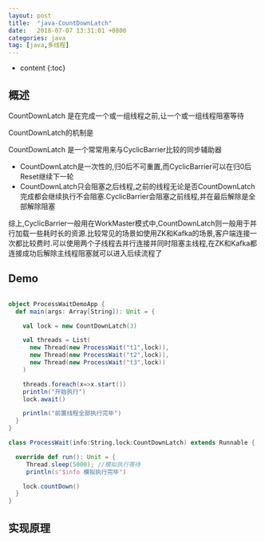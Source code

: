 ```yaml
---
layout: post
title:  "java-CountDownLatch"
date:   2018-07-07 13:31:01 +0800
categories: java
tag: [java,多线程]
---
```


* content
{:toc}

## 概述    


CountDownLatch 是在完成一个或一组线程之前,让一个或一组线程阻塞等待  

CountDownLatch的机制是

CountDownLatch 是一个常常用来与CyclicBarrier比较的同步辅助器  
* CountDownLatch是一次性的,归0后不可重置,而CyclicBarrier可以在归0后Reset继续下一轮  
* CountDownLatch只会阻塞之后线程,之前的线程无论是否CountDownLatch完成都会继续执行不会阻塞.CyclicBarrier会阻塞之前线程,并在最后解除是全部解除阻塞  

综上,CyclicBarrier一般用在WorkMaster模式中,CountDownLatch则一般用于并行加载一些耗时长的资源.比较常见的场景如使用ZK和Kafka的场景,客户端连接一次都比较费时.可以使用两个子线程去并行连接并同时阻塞主线程,在ZK和Kafka都连接成功后解除主线程阻塞就可以进入后续流程了  

## Demo  

```scala

object ProcessWaitDemoApp {
  def main(args: Array[String]): Unit = {

    val lock = new CountDownLatch(3)

    val threads = List(
      new Thread(new ProcessWait("t1",lock)),
      new Thread(new ProcessWait("t2",lock)),
      new Thread(new ProcessWait("t3",lock))
    )

    threads.foreach(x=>x.start())
    println("开始执行")
    lock.await()

    println("前置线程全部执行完毕")
  }
}

class ProcessWait(info:String,lock:CountDownLatch) extends Runnable {

  override def run(): Unit = {
     Thread.sleep(5000); //模拟执行等待
     println(s"$info 模拟执行完毕")

    lock.countDown()
  }
}
```

## 实现原理  



